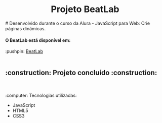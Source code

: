 <h1 align="center"> Projeto BeatLab </h1>
# Desenvolvido durante o curso da Alura - JavaScript para Web: Crie páginas dinâmicas.
<br/> 
<h4> O BeatLab está disponível em: </h4>
:pushpin: <a href="https://beat-lab-alpha.vercel.app/" target="_blank">BeatLab</a>
<br/> 
<br/> 
<h2>:construction: Projeto concluído :construction:</h2>
<br/> 
<br/> 
<div>
:computer: Tecnologias utilizadas: 
<ul>
<li>JavaScript</li>
<li>HTML5</li>
<li>CSS3</li>
</ul>
</div>
